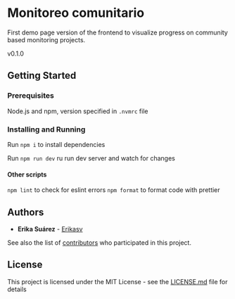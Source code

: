 # Monitoreo comunitario

First demo page version of the frontend to visualize progress on community based monitoring projects.

v0.1.0

## Getting Started

### Prerequisites

Node.js and npm, version specified in `.nvmrc` file

### Installing and Running

Run `npm i` to install dependencies

Run `npm run dev` ru run dev server and watch for changes

#### Other scripts

`npm lint` to check for eslint errors
`npm format` to format code with prettier

## Authors

- **Erika Suárez** - [Erikasv](https://github.com/erikasv)

See also the list of [contributors](https://github.com/your/project/contributors) who participated in this project.

## License

This project is licensed under the MIT License - see the [LICENSE.md](LICENSE.md) file for details
